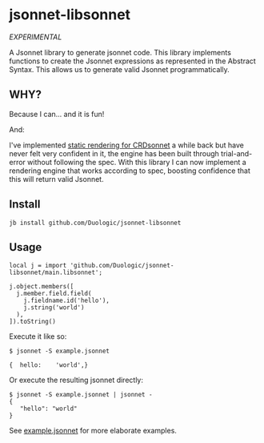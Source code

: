 # jsonnet-libsonnet

*EXPERIMENTAL*

A Jsonnet library to generate jsonnet code. This library implements functions to create the Jsonnet expressions as represented in the Abstract Syntax. This allows us to generate valid Jsonnet programmatically.

## WHY?

Because I can... and it is fun!

And:

I've implemented [static rendering for CRDsonnet](https://github.com/crdsonnet/crdsonnet#static-rendering) a while back but have never felt very confident in it, the engine has been built through trial-and-error without following the spec. With this library I can now implement a rendering engine that works according to spec, boosting confidence that this will return valid Jsonnet.


## Install

```
jb install github.com/Duologic/jsonnet-libsonnet
```

## Usage

```jsonnet
local j = import 'github.com/Duologic/jsonnet-libsonnet/main.libsonnet';

j.object.members([
  j.member.field.field(
    j.fieldname.id('hello'),
    j.string('world')
  ),
]).toString()
```

Execute it like so:

```
$ jsonnet -S example.jsonnet

{  hello:    'world',}
```

Or execute the resulting jsonnet directly:

```
$ jsonnet -S example.jsonnet | jsonnet -
{
   "hello": "world"
}
```

See [example.jsonnet](./example.jsonnet) for more elaborate examples.

